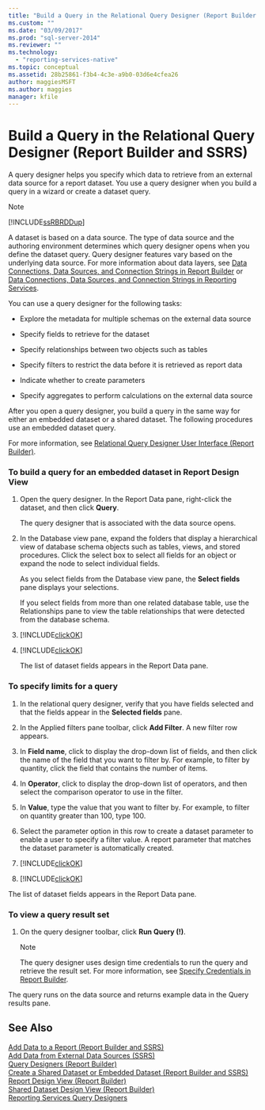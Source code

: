 ```yaml
---
title: "Build a Query in the Relational Query Designer (Report Builder and SSRS) | Microsoft Docs"
ms.custom: ""
ms.date: "03/09/2017"
ms.prod: "sql-server-2014"
ms.reviewer: ""
ms.technology: 
  - "reporting-services-native"
ms.topic: conceptual
ms.assetid: 28b25861-f3b4-4c3e-a9b0-03d6e4cfea26
author: maggiesMSFT
ms.author: maggies
manager: kfile
---
```

# Build a Query in the Relational Query Designer (Report Builder and SSRS)
  A query designer helps you specify which data to retrieve from an external data source for a report dataset. You use a query designer when you build a query in a wizard or create a dataset query.  
  
> [!NOTE]  
>  [!INCLUDE[ssRBRDDup](../../includes/ssrbrddup-md.md)]  
  
 A dataset is based on a data source. The type of data source and the authoring environment determines which query designer opens when you define the dataset query. Query designer features vary based on the underlying data source. For more information about data layers, see [Data Connections, Data Sources, and Connection Strings in Report Builder](../data-connections-data-sources-and-connection-strings-in-report-builder.md) or [Data Connections, Data Sources, and Connection Strings in Reporting Services](../data-connections-data-sources-and-connection-strings-in-reporting-services.md).  
  
 You can use a query designer for the following tasks:  
  
-   Explore the metadata for multiple schemas on the external data source  
  
-   Specify fields to retrieve for the dataset  
  
-   Specify relationships between two objects such as tables  
  
-   Specify filters to restrict the data before it is retrieved as report data  
  
-   Indicate whether to create parameters  
  
-   Specify aggregates to perform calculations on the external data source  
  
 After you open a query designer, you build a query in the same way for either an embedded dataset or a shared dataset. The following procedures use an embedded dataset query.  
  
 For more information, see [Relational Query Designer User Interface &#40;Report Builder&#41;](relational-query-designer-user-interface-report-builder.md).  
  
### To build a query for an embedded dataset in Report Design View  
  
1.  Open the query designer. In the Report Data pane, right-click the dataset, and then click **Query**.  
  
     The query designer that is associated with the data source opens.  
  
2.  In the Database view pane, expand the folders that display a hierarchical view of database schema objects such as tables, views, and stored procedures. Click the select box to select all fields for an object or expand the node to select individual fields.  
  
     As you select fields from the Database view pane, the **Select fields** pane displays your selections.  
  
     If you select fields from more than one related database table, use the Relationships pane to view the table relationships that were detected from the database schema.  
  
3.  [!INCLUDE[clickOK](../../includes/clickok-md.md)]  
  
4.  [!INCLUDE[clickOK](../../includes/clickok-md.md)]  
  
     The list of dataset fields appears in the Report Data pane.  
  
### To specify limits for a query  
  
1.  In the relational query designer, verify that you have fields selected and that the fields appear in the **Selected fields** pane.  
  
2.  In the Applied filters pane toolbar, click **Add Filter**. A new filter row appears.  
  
3.  In **Field name**, click to display the drop-down list of fields, and then click the name of the field that you want to filter by. For example, to filter by quantity, click the field that contains the number of items.  
  
4.  In **Operator**, click to display the drop-down list of operators, and then select the comparison operator to use in the filter.  
  
5.  In **Value**, type the value that you want to filter by. For example, to filter on quantity greater than 100, type 100.  
  
6.  Select the parameter option in this row to create a dataset parameter to enable a user to specify a filter value. A report parameter that matches the dataset parameter is automatically created.  
  
7.  [!INCLUDE[clickOK](../../includes/clickok-md.md)]  
  
8.  [!INCLUDE[clickOK](../../includes/clickok-md.md)]  
  
 The list of dataset fields appears in the Report Data pane.  
  
### To view a query result set  
  
1.  On the query designer toolbar, click **Run Query (!)**.  
  
    > [!NOTE]  
    >  The query designer uses design time credentials to run the query and retrieve the result set. For more information, see [Specify Credentials in Report Builder](../specify-credentials-in-report-builder.md).  
  
 The query runs on the data source and returns example data in the Query results pane.  
  
## See Also  
 [Add Data to a Report &#40;Report Builder and SSRS&#41;](report-datasets-ssrs.md)   
 [Add Data from External Data Sources &#40;SSRS&#41;](add-data-from-external-data-sources-ssrs.md)   
 [Query Designers &#40;Report Builder&#41;](../query-designers-report-builder.md)   
 [Create a Shared Dataset or Embedded Dataset &#40;Report Builder and SSRS&#41;](create-a-shared-dataset-or-embedded-dataset-report-builder-and-ssrs.md)   
 [Report Design View &#40;Report Builder&#41;](../report-builder/report-design-view-report-builder.md)   
 [Shared Dataset Design View &#40;Report Builder&#41;](../report-builder/shared-dataset-design-view-report-builder.md)   
 [Reporting Services Query Designers](../reporting-services-query-designers.md)  
  
  
